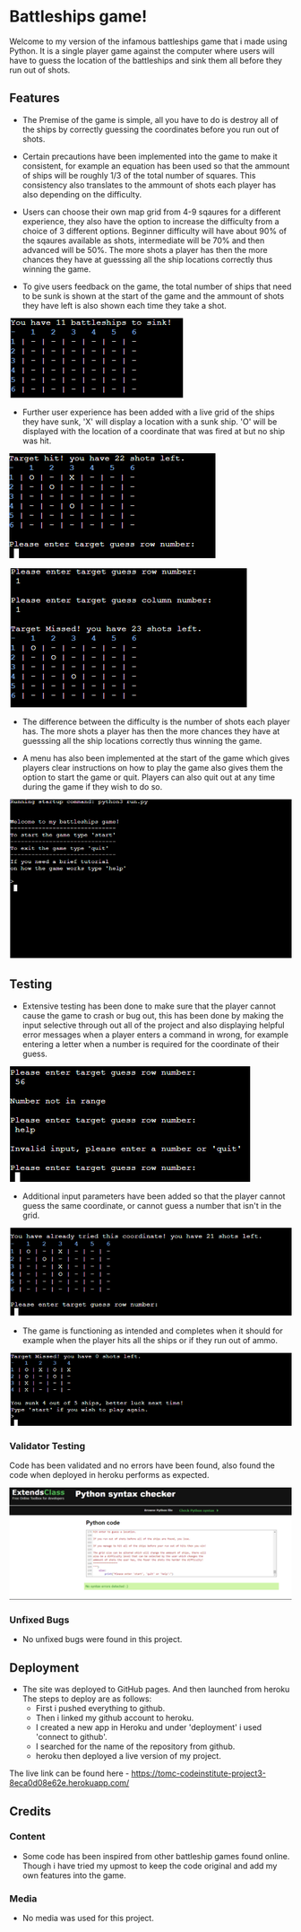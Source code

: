 # Battleships game!

Welcome to my version of the infamous battleships game that i made using Python. It is a single player game against the computer where users will have to guess
the location of the battleships and sink them all before they run out of shots.

## Features

- The Premise of the game is simple, all you have to do is destroy all of the ships by correctly guessing the coordinates before you run out of shots.

- Certain precautions have been implemented into the game to make it consistent, for example an equation has been used so that the ammount of ships will be roughly 1/3 of the total number of squares. This consistency also translates to the ammount of shots each player has also depending on the difficulty.
  
- Users can choose their own map grid from 4-9 sqaures for a different experience, they also have the option to increase the difficulty from a choice of 3 different options. Beginner difficulty will have about 90% of the sqaures available as shots, intermediate will be 70% and then advanced will be 50%. The more shots a player has then the more chances they have at guesssing all the ship locations correctly thus winning the game.

- To give users feedback on the game, the total number of ships that need to be sunk is shown at the start of the game and the ammount of shots they have left is also shown each time they take a shot.

![ships](https://github.com/tomcoldham/pythonproject/blob/main/assets/pythongrid.PNG)

- Further user experience has been added with a live grid of the ships they have sunk, 'X' will display a location with a sunk ship. 'O' will be displayed with the location of a coordinate that was fired at but no ship was hit.

![shiphit](https://github.com/tomcoldham/pythonproject/blob/main/assets/pythonhit.PNG)

![shipmiss](https://github.com/tomcoldham/pythonproject/blob/main/assets/pythonmiss.PNG)

- The difference between the difficulty is the number of shots each player has. The more shots a player has then the more chances they have at guesssing all the ship locations correctly thus winning the game.

- A menu has also been implemented at the start of the game which gives players clear instructions on how to play the game also gives them the option to start the game or quit. Players can also quit out at any time during the game if they wish to do so.

![Menu](https://github.com/tomcoldham/pythonproject/blob/main/assets/pythonmenu.PNG)

## Testing

- Extensive testing has been done to make sure that the player cannot cause the game to crash or bug out, this has been done by making the input selective through out all of the project and also displaying helpful error messages when a player enters a command in wrong, for example entering a letter when a number is required for the coordinate of their guess.

![Input](https://github.com/tomcoldham/pythonproject/blob/main/assets/pythonerror.PNG)

- Additional input parameters have been added so that the player cannot guess the same coordinate, or cannot guess a number that isn't in the grid. 

![Repeat](https://github.com/tomcoldham/pythonproject/blob/main/assets/pythonrepeat.PNG)

- The game is functioning as intended and completes when it should for example when the player hits all the ships or if they run out of ammo.

![end](https://github.com/tomcoldham/pythonproject/blob/main/assets/pythonfail.PNG)

### Validator Testing

Code has been validated and no errors have been found, also found the code when deployed in heroku performs as expected.


![Testing](https://github.com/tomcoldham/pythonproject/blob/main/assets/validation.PNG)


### Unfixed Bugs

- No unfixed bugs were found in this project.

## Deployment

- The site was deployed to GitHub pages. And then launched from heroku The steps to deploy are as follows:
  - First i pushed everything to github.
  - Then i linked my github account to heroku.
  - I created a new app in Heroku and under 'deployment' i used 'connect to github'.
  - I searched for the name of the repository from github.
  - heroku then deployed a live version of my project.
  
The live link can be found here - https://tomc-codeinstitute-project3-8eca0d08e62e.herokuapp.com/

## Credits

### Content
- Some code has been inspired from other battleship games found online.
Though i have tried my upmost to keep the code original 
and add my own features into the game.

### Media

- No media was used for this project.
